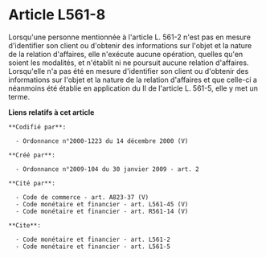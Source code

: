 # Article L561-8

Lorsqu'une personne mentionnée à l'article L. 561-2 n'est pas en mesure d'identifier son client ou d'obtenir des informations
sur l'objet et la nature de la relation d'affaires, elle n'exécute aucune opération, quelles qu'en soient les modalités, et
n'établit ni ne poursuit aucune relation d'affaires. Lorsqu'elle n'a pas été en mesure d'identifier son client ou d'obtenir
des informations sur l'objet et la nature de la relation d'affaires et que celle-ci a néanmoins été établie en application du
II de l'article L. 561-5, elle y met un terme.

**Liens relatifs à cet article**

	**Codifié par**:

	  - Ordonnance n°2000-1223 du 14 décembre 2000 (V)

	**Créé par**:

	  - Ordonnance n°2009-104 du 30 janvier 2009 - art. 2

	**Cité par**:

	  - Code de commerce - art. A823-37 (V)
	  - Code monétaire et financier - art. L561-45 (V)
	  - Code monétaire et financier - art. R561-14 (V)

	**Cite**:

	  - Code monétaire et financier - art. L561-2
	  - Code monétaire et financier - art. L561-5
